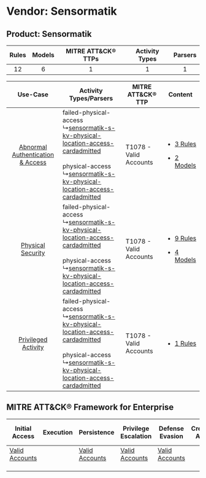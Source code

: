 Vendor: Sensormatik
===================
Product: Sensormatik
--------------------
| Rules | Models | MITRE ATT&CK® TTPs | Activity Types | Parsers |
|:-----:|:------:|:------------------:|:--------------:|:-------:|
|  12   |   6    |         1          |       1        |    1    |

|    Use-Case    | Activity Types/Parsers    | MITRE ATT&CK® TTP          | Content    |
|:----:| ---- | ---- | ---- |
| [Abnormal Authentication & Access](../../../UseCases/uc_abnormal_authentication_&_access.md) |  failed-physical-access<br> ↳[sensormatik-s-kv-physical-location-access-cardadmitted](Ps/pC_sensormatikskvphysicallocationaccesscardadmitted.md)<br><br> physical-access<br> ↳[sensormatik-s-kv-physical-location-access-cardadmitted](Ps/pC_sensormatikskvphysicallocationaccesscardadmitted.md)<br> | T1078 - Valid Accounts<br> | [<ul><li>3 Rules</li></ul><ul><li>2 Models</li></ul>](RM/r_m_sensormatik_sensormatik_Abnormal_Authentication_&_Access.md) |
|    [Physical Security](../../../UseCases/uc_physical_security.md)    |  failed-physical-access<br> ↳[sensormatik-s-kv-physical-location-access-cardadmitted](Ps/pC_sensormatikskvphysicallocationaccesscardadmitted.md)<br><br> physical-access<br> ↳[sensormatik-s-kv-physical-location-access-cardadmitted](Ps/pC_sensormatikskvphysicallocationaccesscardadmitted.md)<br> | T1078 - Valid Accounts<br> | [<ul><li>9 Rules</li></ul><ul><li>4 Models</li></ul>](RM/r_m_sensormatik_sensormatik_Physical_Security.md)    |
|    [Privileged Activity](../../../UseCases/uc_privileged_activity.md)    |  failed-physical-access<br> ↳[sensormatik-s-kv-physical-location-access-cardadmitted](Ps/pC_sensormatikskvphysicallocationaccesscardadmitted.md)<br><br> physical-access<br> ↳[sensormatik-s-kv-physical-location-access-cardadmitted](Ps/pC_sensormatikskvphysicallocationaccesscardadmitted.md)<br> | T1078 - Valid Accounts<br> | [<ul><li>1 Rules</li></ul>](RM/r_m_sensormatik_sensormatik_Privileged_Activity.md)    |

MITRE ATT&CK® Framework for Enterprise
--------------------------------------
| Initial Access                                                      | Execution | Persistence                                                         | Privilege Escalation                                                | Defense Evasion                                                     | Credential Access | Discovery | Lateral Movement | Collection | Command and Control | Exfiltration | Impact |
| ------------------------------------------------------------------- | --------- | ------------------------------------------------------------------- | ------------------------------------------------------------------- | ------------------------------------------------------------------- | ----------------- | --------- | ---------------- | ---------- | ------------------- | ------------ | ------ |
| [Valid Accounts](https://attack.mitre.org/techniques/T1078)<br><br> |           | [Valid Accounts](https://attack.mitre.org/techniques/T1078)<br><br> | [Valid Accounts](https://attack.mitre.org/techniques/T1078)<br><br> | [Valid Accounts](https://attack.mitre.org/techniques/T1078)<br><br> |                   |           |                  |            |                     |              |        |